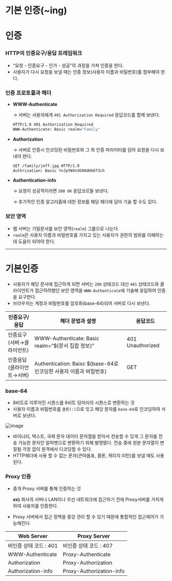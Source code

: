 # 기본 인증(~ing)

# 인증

### HTTP의 인증요구/응답 프레임워크

- “요청 - 인증요구 - 인가 - 성공”의 과정을 거쳐 인증을 한다.
- 사용자가 다시 요청을 보낼 때는 인증 정보(사용자 이름과 비밀번호)를 첨부해야 한다.

### 인증 프로토콜과 헤더

- **WWW-Authenticate**
    
    → 서버는 사용자에게 `401 Authorization Required` 응답코드를 함께 보낸다.
    
    ```bash
    HTTP/1.0 401 Authorization Required
    WWW-Authenticate: Basic realm="Family"
    ```
    
- **Authorization**
    
    → 서버로 인증시 인코딩된 비밀번호와 그 외 인증 파라미터를 담아 요청을 다시 보내야 한다.
    
    ```bash
    GET /family/jeff.jpg HTTP/1.0
    Authrization: Basic YnJpYW4tdG90dHk6T3ch
    ```
    
- **Authentication-info**
    
    → 요청이 성공적이라면 `200 OK` 응답코르들 보낸다.
    
    → 추가적인 인증 알고리즘에 대한 정보를 해당 헤더에 담아 기술 할 수도 있다.
    

### 보안 영역

- 웹 서버는 기밀문서를 보안 영역(`realm`) 그룹으로 나눈다.
- `realm`은 사용자 이름과 비밀번호를 가지고 있는 사용자가 권한의 범위를 이해하는데 도움이 되어야 한다.

---

# 기본인증
- 사용자가 해당 문서에 접근하게 되면 서버는 `200` 상태코드 대신 `401` 상태코드와 클라이언트가 접근하려했던 보안 영역을 `WWW-Authenticate`에 기술해 응답하여 인증을 요구한다.
- 브라우저는 계정과 비밀번호를 암호화(base-64)되어 서버로 다시 보낸다.

| 인증요구/응답 | 헤더 문법과 설명 | 응답코드 |
| --- | --- | --- |
| 인증요구</br>(서버→클라이언트) | WWW-Authenticate: Basic realm=”${문서 집합 정보}” | 401 Unauthorized |
| 인증응답</br>(클라이언트→서버) | Authentication: Baisc ${base-64로 인코딩한 사용자 이름과 비밀번호} | GET |

### base-64

- 8비트로 이루어진 시퀀스를 6비트 덩어리의 시퀀스로 변환하는 것
- 사용자 이름과 비밀번호를 `콜론(:)`으로 잇고 해당 문자를 `base-64`로 인코딩하여 서버로 보낸다.

![image](https://github.com/SubiYoon/SubiYoon.github.io/assets/117332903/23e5eadd-18c1-4592-b238-9fed4cbf3815)

- 바이너리, 텍스트, 국제 문자 데이터 문자열을 받아서 전송할 수 있게 그 문자를 전송 가능한 문자인 알파벳으로 변환하기 위해 발명됐다. 전송 중에 원본 문자열이 변질될 걱정 없이 원격에서 디코딩할 수 있다.
- HTTP헤더에 사용 할 수 없는 문자(큰따옴표, 콜론, 캐리지 리턴)를 보낼 때도 사용 된다.

### Proxy 인증

- 중개 Proxy 서버를 통해 인증하는 것
    
    **ex)** 회사의 서버나 LAN이나 무선 네트워크에 접근하기 전에 Proxy서버를 거치게하여 사용자를 인증한다.
    
- Proxy 서버에서 접근 정책을 중앙 관리 할 수 있기 때문에 통합적인 접근제어가 가능해진다.

| Web Server | Proxy Server |
| --- | --- |
| 비인증 상태 코드 : 401 | 비인증 상태 코드 : 407 |
| WWW-Authenticate | Proxy-Authenticate |
| Authorization | Proxy-Authorization |
| Authorization-info | Proxy-Authorization-info |
